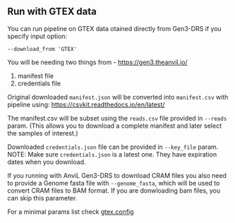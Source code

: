## Run with GTEX data
You can run pipeline on GTEX data otained directly from Gen3-DRS if you specify input option:
```
--download_from 'GTEX'
```

You will be needing two things from - https://gen3.theanvil.io/

1. manifest file
2. credentials file

Original downloaded `manifest.json` will be converted into `manifest.csv` with pipeline using: https://csvkit.readthedocs.io/en/latest/ 

The manifest.csv will be subset using the `reads.csv` file provided in `--reads` param. (This allows you to download a complete manifest and later select the samples of interest.)

Downloaded `credentials.json` file can be provided in `--key_file` param.
NOTE: Make sure `credentials.json` is a latest one. They have expiration dates when you download.

If you running with AnviL Gen3-DRS to download CRAM files you also need to provide a Genome fasta file with `--genome_fasta`, which will be used to convert CRAM files to BAM format. If you are donwloading bam files, you can skip this parameter.

For a minimal params list check [gtex.config](../conf/examples/GTEX_config.md)
